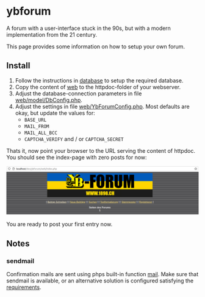 # ybforum

A forum with a user-interface stuck in the 90s, but with a modern implementation from the 21 century.

This page provides some information on how to setup your own forum.

## Install
1. Follow the instructions in [database](database) to setup the required database.
2. Copy the content of [web](web) to the httpdoc-folder of your webserver.
3. Adjust the database-connection parameters in file [web/model/DbConfig.php](model/DbConfig.php).
4. Adjust the settings in file [web/YbForumConfig.php](YbForum.php). Most defaults are okay, but update the values for:
   - `BASE_URL`
   - `MAIL_FROM`
   - `MAIL_ALL_BCC`
   - `CAPTCHA_VERIFY` and / or `CAPTCHA_SECRET`

Thats it, now point your browser to the URL serving the content of httpdoc. You should see the index-page with zero posts for now:

![Empty index](doc/index.png)

You are ready to post your first entry now.

## Notes
### sendmail
Confirmation mails are sent using phps built-in function [mail](https://www.php.net/manual/de/function.mail.php). Make sure that sendmail is available, or an alternative solution is configured satisfying the [requirements](https://www.php.net/manual/en/mail.requirements.php).
